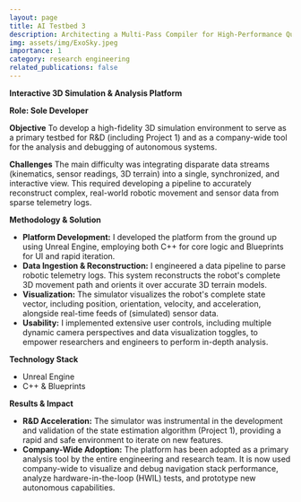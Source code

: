 ```yaml
---
layout: page
title: AI Testbed 3
description: Architecting a Multi-Pass Compiler for High-Performance Quantum Control on the QICK tProcessor
img: assets/img/ExoSky.jpeg
importance: 1
category: research engineering
related_publications: false
---
```


**Interactive 3D Simulation & Analysis Platform**

**Role: Sole Developer**

**Objective**
To develop a high-fidelity 3D simulation environment to serve as a primary testbed for R&D (including Project 1) and as a company-wide tool for the analysis and debugging of autonomous systems.

**Challenges**
The main difficulty was integrating disparate data streams (kinematics, sensor readings, 3D terrain) into a single, synchronized, and interactive view. This required developing a pipeline to accurately reconstruct complex, real-world robotic movement and sensor data from sparse telemetry logs.

**Methodology & Solution**

- **Platform Development:** I developed the platform from the ground up using Unreal Engine, employing both C++ for core logic and Blueprints for UI and rapid iteration.
- **Data Ingestion & Reconstruction:** I engineered a data pipeline to parse robotic telemetry logs. This system reconstructs the robot's complete 3D movement path and orients it over accurate 3D terrain models.
- **Visualization:** The simulator visualizes the robot's complete state vector, including position, orientation, velocity, and acceleration, alongside real-time feeds of (simulated) sensor data.
- **Usability:** I implemented extensive user controls, including multiple dynamic camera perspectives and data visualization toggles, to empower researchers and engineers to perform in-depth analysis.

**Technology Stack**

- Unreal Engine
- C++ & Blueprints

**Results & Impact**

- **R&D Acceleration:** The simulator was instrumental in the development and validation of the state estimation algorithm (Project 1), providing a rapid and safe environment to iterate on new features.
- **Company-Wide Adoption:** The platform has been adopted as a primary analysis tool by the entire engineering and research team. It is now used company-wide to visualize and debug navigation stack performance, analyze hardware-in-the-loop (HWIL) tests, and prototype new autonomous capabilities.
